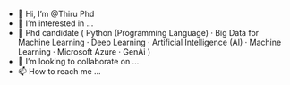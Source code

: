 - 👋 Hi, I’m @Thiru Phd
- 👀 I’m interested in ...
- 🌱 Phd candidate ( Python (Programming Language) · Big Data for Machine Learning · Deep Learning · Artificial Intelligence (AI) · Machine Learning · Microsoft Azure · GenAi )
- 💞️ I’m looking to collaborate on ...
- 📫 How to reach me ...

<!---
Thiru1988Mtech/Thiru1988Mtech is a ✨ special ✨ repository because its `README.md` (this file) appears on your GitHub profile.
You can click the Preview link to take a look at your changes.
--->
